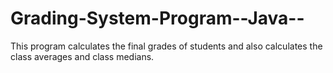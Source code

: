 # Grading-System-Program--Java--
This program calculates the final grades of students and also calculates the class averages and class medians.
